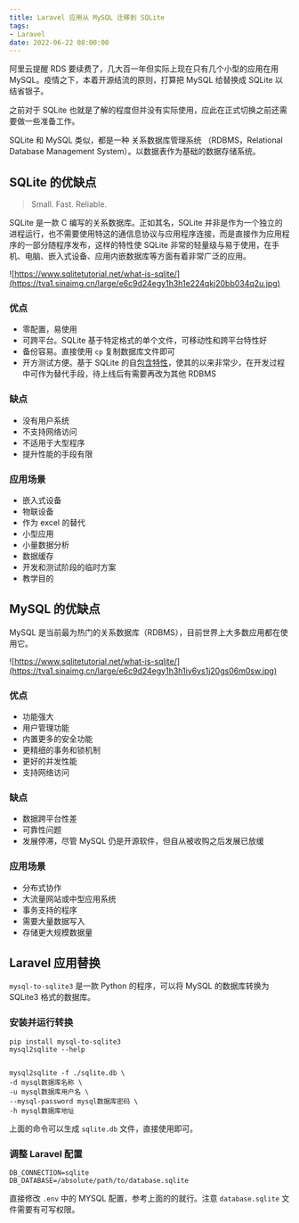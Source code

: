 ```yaml
---
title: Laravel 应用从 MySQL 迁移到 SQLite
tags: 
- Laravel
date: 2022-06-22 08:00:00
---
```


阿里云提醒 RDS 要续费了，几大百一年但实际上现在只有几个小型的应用在用 MySQL。疫情之下，本着开源结流的原则，打算把 MySQL 给替换成 SQLite 以结省银子。

之前对于 SQLite 也就是了解的程度但并没有实际使用，应此在正式切换之前还需要做一些准备工作。

SQLite 和 MySQL 类似，都是一种 关系数据库管理系统 （RDBMS，Relational Database Management System）。以数据表作为基础的数据存储系统。

## SQLite 的优缺点

> Small. Fast. Reliable.

SQLite 是一款 C 编写的关系数据库。正如其名，SQLite 并非是作为一个独立的进程运行，也不需要使用特这的通信息协议与应用程序连接，而是直接作为应用程序的一部分随程序发布，这样的特性使 SQLite 非常的轻量级与易于使用，在手机、电脑、嵌入式设备、应用内嵌数据库等方面有着非常广泛的应用。

![https://www.sqlitetutorial.net/what-is-sqlite/](https://tva1.sinaimg.cn/large/e6c9d24egy1h3h1e224qkj20bb034q2u.jpg)

### 优点

- 零配置，易使用
- 可跨平台。SQLite 基于特定格式的单个文件，可移动性和跨平台特性好
- 备份容易。直接使用 `cp` 复制数据库文件即可
- 开方测试方便。基于 SQLite 的自[包含特性](https://www.sqlite.org/selfcontained.html)，使其的以来非常少，在开发过程中可作为替代手段，待上线后有需要再改为其他 RDBMS

### 缺点

- 没有用户系统
- 不支持网络访问
- 不适用于大型程序
- 提升性能的手段有限

### 应用场景

- 嵌入式设备 
- 物联设备
- 作为 excel 的替代
- 小型应用
- 小量数据分析
- 数据缓存 
- 开发和测试阶段的临时方案
- 教学目的

## MySQL 的优缺点 

MySQL 是当前最为热门的关系数据库（RDBMS），目前世界上大多数应用都在使用它。

![https://www.sqlitetutorial.net/what-is-sqlite/](https://tva1.sinaimg.cn/large/e6c9d24egy1h3h1iy6ys1j20gs06m0sw.jpg)

### 优点

- 功能强大
- 用户管理功能
- 内置更多的安全功能
- 更精细的事务和锁机制
- 更好的并发性能
- 支持网络访问

### 缺点

- 数据跨平台性差
- 可靠性问题
- 发展停滞，尽管 MySQL 仍是开源软件，但自从被收购之后发展已放缓

### 应用场景

- 分布式协作
- 大流量网站或中型应用系统
- 事务支持的程序
- 需要大量数据写入
- 存储更大规模数据量

## Laravel 应用替换

`mysql-to-sqlite3` 是一款 Python 的程序，可以将 MySQL 的数据库转换为 SQLite3 格式的数据库。

### 安装并运行转换

    pip install mysql-to-sqlite3
    mysql2sqlite --help


    mysql2sqlite -f ./sqlite.db \
    -d mysql数据库名称 \
    -u mysql数据库用户名 \
    --mysql-password mysql数据库密码 \
    -h mysql数据库地址


上面的命令可以生成 `sqlite.db` 文件，直接使用即可。


### 调整 Laravel 配置


    DB_CONNECTION=sqlite
    DB_DATABASE=/absolute/path/to/database.sqlite


直接修改 `.env` 中的 MYSQL 配置，参考上面的的就行。注意 `database.sqlite` 文件需要有可写权限。
